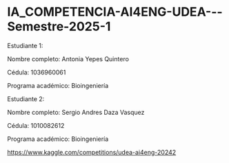 # IA_COMPETENCIA-AI4ENG-UDEA---Semestre-2025-1
Estudiante 1:

  Nombre completo: Antonia Yepes Quintero
  
  Cédula: 1036960061
  
  Programa académico: Bioingeniería
  
Estudiante 2:

  Nombre completo: Sergio Andres Daza Vasquez
  
  Cédula: 1010082612
  
  Programa académico: Bioingeniería

https://www.kaggle.com/competitions/udea-ai4eng-20242

